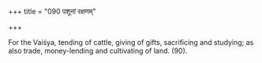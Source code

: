 +++
title = "090 पशूनां रक्षणम्"

+++

For the Vaiśya, tending of cattle, giving of gifts, sacrificing and studying; as also trade, money-lending and cultivating of land. (90).